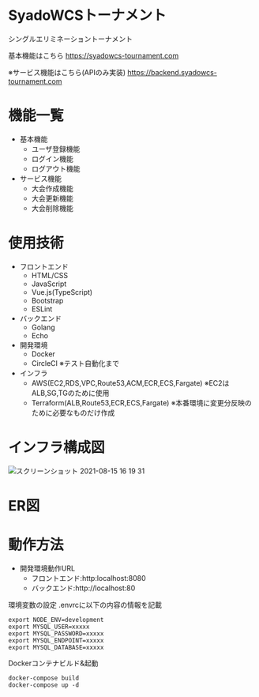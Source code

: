 # SyadoWCSトーナメント

シングルエリミネーショントーナメント

基本機能はこちら
https://syadowcs-tournament.com

※サービス機能はこちら(APIのみ実装)
https://backend.syadowcs-tournament.com

# 機能一覧
- 基本機能
  - ユーザ登録機能
  - ログイン機能
  - ログアウト機能
- サービス機能
  - 大会作成機能
  - 大会更新機能
  - 大会削除機能

# 使用技術
- フロントエンド
  - HTML/CSS
  - JavaScript
  - Vue.js(TypeScript)
  - Bootstrap
  - ESLint
- バックエンド
  - Golang
  - Echo
- 開発環境
  - Docker
  - CircleCI ※テスト自動化まで
- インフラ
  - AWS(EC2,RDS,VPC,Route53,ACM,ECR,ECS,Fargate) ※EC2はALB,SG,TGのために使用
  - Terraform(ALB,Route53,ECR,ECS,Fargate) ※本番環境に変更分反映のために必要なものだけ作成

# インフラ構成図
![スクリーンショット 2021-08-15 16 19 31](https://user-images.githubusercontent.com/8272683/129470462-4dcdb8da-9a64-433e-bc44-a7419a443ed9.png)

# ER図

# 動作方法

- 開発環境動作URL
  - フロントエンド:http:localhost:8080
  - バックエンド:http://localhost:80

環境変数の設定
.envrcに以下の内容の情報を記載
```
export NODE_ENV=development
export MYSQL_USER=xxxxx
export MYSQL_PASSWORD=xxxxx
export MYSQL_ENDPOINT=xxxxx
export MYSQL_DATABASE=xxxxx
```
Dockerコンテナビルド&起動
```
docker-compose build
docker-compose up -d
```
